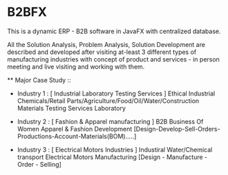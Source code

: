 # B2BFX
This is a dynamic ERP - B2B software in JavaFX with centralized database.

All the Solution Analysis, Problem Analysis, Solution Development are described and developed after visiting at-least 3 different types of  manufacturing industries with concept of product and services - in person meeting and live visiting and working with them. 

** Major Case Study :: 


- Industry 1 : [ Industrial Laboratory Testing Services ] Ethical Industrial Chemicals/Retail Parts/Agriculture/Food/Oil/Water/Construction Materials Testing Services Laboratory

- Industry 2 : [ Fashion & Apparel manufacturing ] B2B Business Of Women Apparel & Fashion Development [Design-Develop-Sell-Orders-Productions-Account-Materials(BOM).....]

- Industry 3 : [ Electrical Motors Industries ] Industiral Water/Chemical transport Electrical Motors Manufacturing [Design - Manufacture - Order - Selling]
